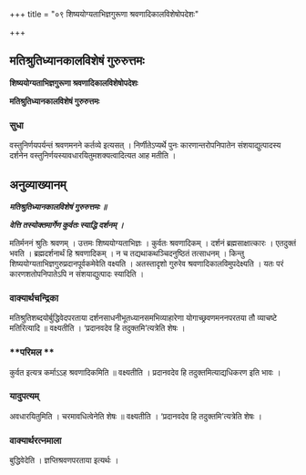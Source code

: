 +++
title = "०९ शिष्ययोग्यताभिज्ञगुरूणा श्रवणादिकालविशेषोपदेशः"

+++


## मतिश्रुतिध्यानकालविशेषं गुरुरुत्तमः

**शिष्ययोग्यताभिज्ञगुरूणा श्रवणादिकालविशेषोपदेशः**

**मतिश्रुतिध्यानकालविशेषं गुरुरुत्तमः**

### **सुधा**

वस्तुनिर्णयपर्यन्तं श्रवणमनने कर्तव्ये इत्यसत् । निर्णीतेऽप्यर्थे पुनः कारणान्तरोपनिपातेन संशयाद्युत्पादस्य दर्शनेन वस्तुनिर्णयस्यावधारयितुमशक्यत्वादित्यत आह मतीति ।

## **अनुव्याख्यानम्**

***मतिश्रुतिध्यानकालविशेषं गुरुरुत्तमः ॥***

***वेत्ति तस्योक्तमार्गेण कुर्वतः स्याद्धि दर्शनम् ।***

मतिर्मननं श्रुतिः श्रवणम् । उत्तमः शिष्ययोग्यताभिज्ञः । कुर्वतः श्रवणादिकम् । दर्शनं ब्रह्मसाक्षात्कारः । एतदुक्तं भवति । ब्रह्मदर्शनार्थं हि श्रवणादिकम् । न च तद्यथाकथञ्चिदनुष्ठितं तत्साधनम् । किन्तु शिष्ययोग्यताभिज्ञगुरुप्रदानपूर्वकमेवेति वक्ष्यति । अतस्तादृशो गुरुरेव श्रवणादिकालविमुपदेक्ष्यति । यतः परं कारणशतोपनिपातेऽपि न संशयाद्युत्पादः स्यादिति ।

### **वाक्यार्थचन्द्रिका**

मतिश्रुतिशब्दयोर्बुद्धिवेदपरताया दर्शनसाधनीभूतध्यानसमभिव्याहारेणा योगाच्छ्रवणमननपरतया तौ व्याचष्टे मतिरित्यादि ॥ वक्ष्यतीति । ‘प्रदानवदेव हि तदुक्तमि’त्यत्रेति शेषः ।

### **परिमल **

कुर्वत इत्यत्र कर्माऽऽह श्रवणादिकमिति ॥ वक्ष्यतीति । प्रदानवदेव हि तदुक्तमित्याद्यधिकरण इति भावः ।

### **यादुपत्यम्**

अवधारयितुमिति । चरमावधित्वेनेति शेषः ॥ वक्ष्यतीति । ‘प्रदानवदेव हि तदुक्तमि’त्यत्रेति शेषः ।

### **वाक्यार्थरत्नमाला**

बुद्धिवेदेति । ज्ञप्तिश्रवणपरताया इत्यर्थः ।

